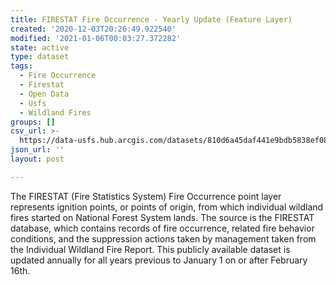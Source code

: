```yaml
---
title: FIRESTAT Fire Occurrence - Yearly Update (Feature Layer)
created: '2020-12-03T20:26:49.922540'
modified: '2021-01-06T00:03:27.372282'
state: active
type: dataset
tags:
  - Fire Occurrence
  - Firestat
  - Open Data
  - Usfs
  - Wildland Fires
groups: []
csv_url: >-
  https://data-usfs.hub.arcgis.com/datasets/810d6a45daf441e9bdb5838ef080366b_0.csv?outSR=%7B%22latestWkid%22%3A4269%2C%22wkid%22%3A4269%7D
json_url: ''
layout: post

---
```

The FIRESTAT (Fire Statistics System) Fire Occurrence point layer represents ignition points, or points of origin, from which individual wildland fires started on National Forest System lands. The source is the FIRESTAT database, which contains records of fire occurrence, related fire behavior conditions, and the suppression actions taken by management taken from the Individual Wildland Fire Report. This publicly available dataset is updated annually for all years previous to January 1 on or after February 16th.
